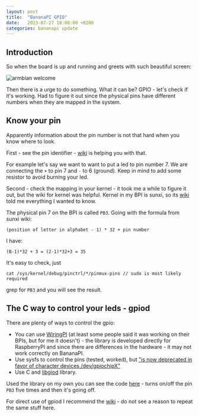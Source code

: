 ```yaml
---
layout: post
title:  "BananaPI GPIO"
date:   2023-07-27 18:00:00 +0200
categories: bananapi update
---
```

## Introduction

So when the board is up and running and greets with such beautiful screen:

![armbian welcome]({{site.url}}/{{site.baseurl}}/bananapi/img/armbian_welcome.png)

Then there is a urge to do something. What it can be? GPIO - let's check if it's working. Had to figure it out since the physical pins have different numbers when they are mapped in the system.

## Know your pin

Apparently information about the pin number is not that hard when you know where to look.

First - see the pin identifier - [wiki](https://wiki.banana-pi.org/Banana_Pi_BPI-M2_Berry#GPIO_PIN_define) is helping you with that.

For example let's say we want to want to put a led to pin number 7. We are connecting the `+` to pin 7 and `-` to 6 (ground). Keep in mind to add some resistor to avoid burning your led.

Second - check the mapping in your kernel - it took me a while to figure it out, but the wiki for kernel was helpful. Kernel in my BPI is sunxi, so its [wiki](https://linux-sunxi.org/GPIO) told me everything I wanted to know.

The physical pin 7 on the BPI is called `PB3`. Going with the formula from sunxi wiki:
```
(position of letter in alphabet - 1) * 32 + pin number
```
I have:
```
(B-1)*32 + 3 = (2-1)*32+3 = 35
```

It's easy to check, just
```
cat /sys/kernel/debug/pinctrl/*/pinmux-pins // sudo is most likely required
```
grep for `PB3` and you will see the result.

## The C way to control your leds - gpiod

There are plenty of ways to control the gpio: 
* You can use [WiringPI](http://wiringpi.com/) (at least some people said it was working on their BPIs, but for me it doesn't) - the library is developed directly for RaspberryPI and since there are differences in the hardware - it may not work correctly on BananaPI.
* Use sysfs to control the pins (tested, worked), but ["is now deprecated in favor of character devices /dev/gpiochipX"](https://linux-sunxi.org/GPIO#Accessing_the_GPIO_pins_through_character_device_with_mainline_kernel)
* Use C and [libgiod](https://git.kernel.org/pub/scm/libs/libgpiod/libgpiod.git/) library.

Used the library on my own you can see the code [here](https://github.com/WernherVonData/bananapi-things/tree/main/led-by-gpio) - turns on/off the pin `PB3` five times and then it's going off.

For direct use of gpiod I recommend the [wiki](https://linux-sunxi.org/GPIO#Accessing_the_GPIO_pins_through_character_device_with_mainline_kernel) - do not see a reason to repeat the same stuff here.
